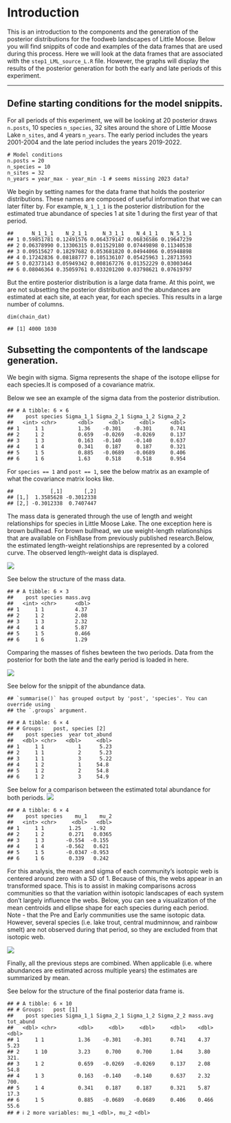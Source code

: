 # Introduction

This is an introduction to the components and the generation of the
posterior distributions for the foodweb landscapes of Little Moose.
Below you will find snippits of code and examples of the data frames
that are used during this process. Here we will look at the data frames
that are associated with the `step1_LML_source_L.R` file. However, the
graphs will display the results of the posterior generation for both the
early and late periods of this experiment.

------------------------------------------------------------------------

## Define starting conditions for the model snippits.

For all periods of this experiment, we will be looking at 20 posterior
draws `n.posts`, 10 species `n_species`, 32 sites around the shore of
Little Moose Lake `n_sites`, and 4 years `n_years`. The early period
includes the years 2001-2004 and the late period includes the years
2019-2022.

    # Model conditions
    n.posts = 20
    n_species = 10
    n_sites = 32
    n_years = year_max - year_min -1 # seems missing 2023 data?

We begin by setting names for the data frame that holds the posterior
distributions. These names are composed of useful information that we
can later filter by. For example, `N_1_1_1` is the posterior
distribution for the estimated true abundance of species 1 at site 1
during the first year of that period.

    ##      N_1_1_1    N_2_1_1     N_3_1_1    N_4_1_1    N_5_1_1
    ## 1 0.59851781 0.12491576 0.064379147 0.06836586 0.19647239
    ## 2 0.06378990 0.13306315 0.011529180 0.07449898 0.11340538
    ## 3 0.09515627 0.18297682 0.053681820 0.04944066 0.05948898
    ## 4 0.17242836 0.08188777 0.105136107 0.05425963 1.28713593
    ## 5 0.02373143 0.05949342 0.008167276 0.01352229 0.03003464
    ## 6 0.08046364 0.35059761 0.033201200 0.03798621 0.07619797

But the entire posterior distribution is a large data frame. At this
point, we are not subsetting the posterior distribution and the
abundances are estimated at each site, at each year, for each species.
This results in a large number of columns.

    dim(chain_dat)

    ## [1] 4000 1030

## Subsetting the compontents of the landscape generation.

We begin with sigma. Sigma represents the shape of the isotope ellipse
for each species.It is composed of a covariance matrix.

Below we see an example of the sigma data from the posterior
distribution.

    ## # A tibble: 6 × 6
    ##    post species Sigma_1_1 Sigma_2_1 Sigma_1_2 Sigma_2_2
    ##   <int> <chr>       <dbl>     <dbl>     <dbl>     <dbl>
    ## 1     1 1           1.36    -0.301    -0.301      0.741
    ## 2     1 2           0.659   -0.0269   -0.0269     0.137
    ## 3     1 3           0.163   -0.140    -0.140      0.637
    ## 4     1 4           0.341    0.187     0.187      0.321
    ## 5     1 5           0.885   -0.0689   -0.0689     0.406
    ## 6     1 6           1.63     0.518     0.518      0.954

For `species == 1` and `post == 1`, see the below matrix as an example
of what the covariance matrix looks like.

    ##            [,1]       [,2]
    ## [1,]  1.3585628 -0.3012338
    ## [2,] -0.3012338  0.7407447

The mass data is generated through the use of length and weight
relationships for species in Little Moose Lake. The one exception here
is brown bullhead. For brown bullhead, we use weight-length
relationships that are available on FishBase from previously published
research.Below, the estimated length-weight relationships are
represented by a colored curve. The observed length-weight data is
displayed.

![](README_files/figure-markdown_strict/unnamed-chunk-8-1.png)

See below the structure of the mass data.

    ## # A tibble: 6 × 3
    ##    post species mass.avg
    ##   <int> <chr>      <dbl>
    ## 1     1 1          4.37 
    ## 2     1 2          2.08 
    ## 3     1 3          2.32 
    ## 4     1 4          5.87 
    ## 5     1 5          0.466
    ## 6     1 6          1.29

Comparing the masses of fishes bewteen the two periods. Data from the
posterior for both the late and the early period is loaded in here.

![](README_files/figure-markdown_strict/unnamed-chunk-10-1.png)

See below for the snippit of the abundance data.

    ## `summarise()` has grouped output by 'post', 'species'. You can override using
    ## the `.groups` argument.

    ## # A tibble: 6 × 4
    ## # Groups:   post, species [2]
    ##    post species  year tot_abund
    ##   <dbl> <chr>   <dbl>     <dbl>
    ## 1     1 1           1      5.23
    ## 2     1 1           2      5.23
    ## 3     1 1           3      5.22
    ## 4     1 2           1     54.8 
    ## 5     1 2           2     54.8 
    ## 6     1 2           3     54.9

See below for a comparison between the estimated total abundance for
both periods.
![](README_files/figure-markdown_strict/unnamed-chunk-12-1.png)

    ## # A tibble: 6 × 4
    ##    post species    mu_1    mu_2
    ##   <int> <chr>     <dbl>   <dbl>
    ## 1     1 1        1.25   -1.92  
    ## 2     1 2        0.271   0.0365
    ## 3     1 3       -0.554  -0.155 
    ## 4     1 4       -0.562   0.621 
    ## 5     1 5       -0.0347 -0.953 
    ## 6     1 6        0.339   0.242

For this analysis, the mean and sigma of each community’s isotopic web
is centered around zero with a SD of 1. Because of this, the webs appear
in an transformed space. This is to assist in making comparisons across
communities so that the variation within isotopic landscapes of each
system don’t largely influence the webs. Below, you can see a
visualization of the mean centroids and ellipse shape for each species
during each period. Note - that the Pre and Early communities use the
same isotopic data. However, several species (i.e. lake trout, central
mudminnow, and rainbow smelt) are not observed during that period, so
they are excluded from that isotopic web.

![](README_files/figure-markdown_strict/unnamed-chunk-14-1.png)

Finally, all the previous steps are combined. When applicable
(i.e. where abundances are estimated across multiple years) the
estimates are summarized by mean.

See below for the structure of the final posterior data frame is.

    ## # A tibble: 6 × 10
    ## # Groups:   post [1]
    ##    post species Sigma_1_1 Sigma_2_1 Sigma_1_2 Sigma_2_2 mass.avg tot_abund
    ##   <dbl> <chr>       <dbl>     <dbl>     <dbl>     <dbl>    <dbl>     <dbl>
    ## 1     1 1           1.36    -0.301    -0.301      0.741    4.37       5.23
    ## 2     1 10          3.23     0.700     0.700      1.04     3.80     321.  
    ## 3     1 2           0.659   -0.0269   -0.0269     0.137    2.08      54.8 
    ## 4     1 3           0.163   -0.140    -0.140      0.637    2.32     700.  
    ## 5     1 4           0.341    0.187     0.187      0.321    5.87      17.3 
    ## 6     1 5           0.885   -0.0689   -0.0689     0.406    0.466     55.6 
    ## # ℹ 2 more variables: mu_1 <dbl>, mu_2 <dbl>
